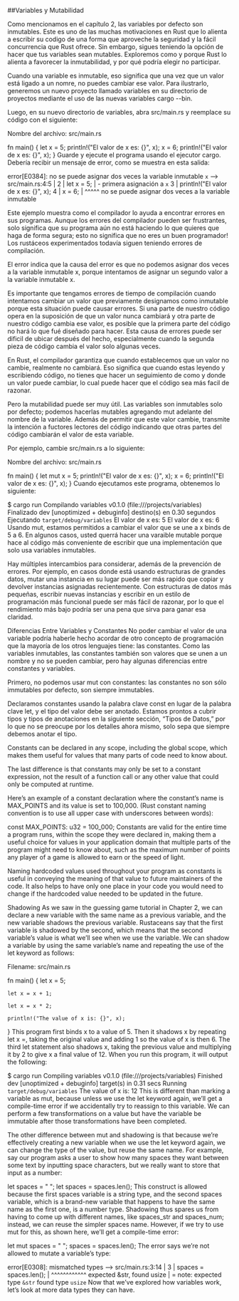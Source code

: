 ##Variables y Mutabilidad

Como mencionamos en el capítulo 2, las variables por defecto son inmutables. Este es uno de las muchas motivaciones en Rust que lo alienta a escribir su codigo de una forma que aproveche la seguridad y la fácil concurrencia que Rust ofrece. Sin embargo, sigues teniendo la opción de hacer que tus variables sean mutables. Exploremos como y 
porque Rust lo alienta a favorecer la inmutabilidad, y por qué podría elegir no participar.

Cuando una variable es inmutable, eso significa que una vez que un valor está ligado a un nomre, no puedes cambiar ese valor. Para ilustrarlo, generemos un nuevo proyecto llamado variables en su directorio de proyectos mediante el uso de las nuevas variables cargo --bin.

Luego, en su nuevo directorio de variables, abra src/main.rs y reemplace su código con el siguiente:

Nombre del archivo: src/main.rs

fn main() {
    let x = 5;
    println!("El valor de x es: {}", x);
    x = 6;
    println!("El valor de x es: {}", x);
}
Guarde y ejecute el programa usando el ejecutor cargo. Debería recibir un mensaje de error, como se muestra en esta salida:

error[E0384]: no se puede asignar dos veces la variable inmutable `x`
 --> src/main.rs:4:5
  |
2 |     let x = 5;
  |         - primera asignación a `x`
3 |     println!("El valor de x es: {}", x);
4 |     x = 6;
  |     ^^^^^ no se puede asignar dos veces a la variable inmutable

Este ejemplo muestra como el compilador lo ayuda a encontrar errores en sus programas. Aunque los errores del compilador pueden ser frustrantes, solo significa que su programa aún no está haciendo lo que quieres que haga de forma segura; esto no significa que no eres un buen programador! Los rustáceos experimentados todavía siguen teniendo errores de compilación.

El error indica que la causa del error es que no podemos asignar dos veces a la variable inmutable x, porque
intentamos de asignar un segundo valor a la variable inmutable x.

Es importante que tengamos errores de tiempo de compilación cuando intentamos cambiar un valor que previamente designamos como inmutable porque esta situación puede causar errores. Si una parte de nuestro código opera en la suposición de que un valor nunca cambiará y otra parte de nuestro código cambia ese valor, es posible que la primera parte del código no hará lo que fué diseñado para hacer. Esta causa de errores puede ser dificil de ubicar después del hecho, especialmente cuando la segunda pieza de código cambia el valor solo algunas veces.

En Rust, el compilador garantiza que cuando establecemos que un valor no cambie, realmente no cambiará. Eso significa que cuando estas leyendo y escribiendo código, no tienes que hacer un seguimiento de como y donde un valor puede cambiar, lo cual puede hacer que el código sea más facil de razonar.

Pero la mutabilidad puede ser muy útil. Las variables son inmutables solo por defecto; podemos hacerlas mutables agregando mut adelante del nombre de la variable. Además de permitir que este valor cambie, transmite la intención a fuctores lectores del código indicando que otras partes del código cambiarán el valor de esta variable.

Por ejemplo, cambie src/main.rs a lo siguiente:

Nombre del archivo: src/main.rs

fn main() {
    let mut x = 5;
    println!("El valor de x es: {}", x);
    x = 6;
    println!("El valor de x es: {}", x);
}
Cuando ejecutamos este programa, obtenemos lo siguiente:

$ cargo run
   Compilando variables v0.1.0 (file:///projects/variables)
    Finalizado dev [unoptimized + debuginfo] destino(s) en 0.30 segundos
     Ejecutando `target/debug/variables`
El valor de x es: 5
El valor de x es: 6
Usando mut, estamos permitidos a cambiar el valor que se une a x binds de 5 a 6. En algunos casos, usted querrá hacer una varaible mutable porque hace al código más conveniente de escribir que una implementación que solo usa variables inmutables.

Hay múltiples intercambios para considerar, además de la prevención de errores. Por ejemplo, en casos donde está usando estructuras de grandes datos, mutar una instancia en su lugar puede ser más rapido que copiar y devolver instancias asignadas recientemente. Con estructuras de datos más pequeñas, escribir nuevas instancias y escribir en un estilo de programación más funcional puede ser más fácil de razonar, por lo que el rendimiento más bajo podría ser una pena que sirva para ganar esa claridad.

Diferencias Entre Variables y Constantes
No poder cambiar el valor de una variable podría haberle hecho acordar de otro concepto de programación que la mayoría de los otros lenguajes tiene: las constantes. Como las variables inmutables, las constantes también son valores que se unen a un nombre y no se pueden cambiar, pero hay algunas diferencias entre constantes y variables.

Primero, no podemos usar mut con constantes: las constantes no son sólo immutables por defecto, son siempre immutables.


Declaramos constantes usando la palabra clave const en lugar de la palabra clave let, y el tipo del valor debe ser anotado. Estamos prontos a cubrir tipos y tipos de anotaciones en la siguiente sección, “Tipos de Datos,” por lo que no se preocupe por los detalles ahora mismo, solo sepa que siempre debemos anotar el tipo.


Constants can be declared in any scope, including the global scope, which makes them useful for values that many parts of code need to know about.

The last difference is that constants may only be set to a constant expression, not the result of a function call or any other value that could only be computed at runtime.

Here’s an example of a constant declaration where the constant’s name is MAX_POINTS and its value is set to 100,000. (Rust constant naming convention is to use all upper case with underscores between words):

const MAX_POINTS: u32 = 100_000;
Constants are valid for the entire time a program runs, within the scope they were declared in, making them a useful choice for values in your application domain that multiple parts of the program might need to know about, such as the maximum number of points any player of a game is allowed to earn or the speed of light.

Naming hardcoded values used throughout your program as constants is useful in conveying the meaning of that value to future maintainers of the code. It also helps to have only one place in your code you would need to change if the hardcoded value needed to be updated in the future.

Shadowing
As we saw in the guessing game tutorial in Chapter 2, we can declare a new variable with the same name as a previous variable, and the new variable shadows the previous variable. Rustaceans say that the first variable is shadowed by the second, which means that the second variable’s value is what we’ll see when we use the variable. We can shadow a variable by using the same variable’s name and repeating the use of the let keyword as follows:

Filename: src/main.rs

fn main() {
    let x = 5;

    let x = x + 1;

    let x = x * 2;

    println!("The value of x is: {}", x);
}
This program first binds x to a value of 5. Then it shadows x by repeating let x =, taking the original value and adding 1 so the value of x is then 6. The third let statement also shadows x, taking the previous value and multiplying it by 2 to give x a final value of 12. When you run this program, it will output the following:

$ cargo run
   Compiling variables v0.1.0 (file:///projects/variables)
    Finished dev [unoptimized + debuginfo] target(s) in 0.31 secs
     Running `target/debug/variables`
The value of x is: 12
This is different than marking a variable as mut, because unless we use the let keyword again, we’ll get a compile-time error if we accidentally try to reassign to this variable. We can perform a few transformations on a value but have the variable be immutable after those transformations have been completed.

The other difference between mut and shadowing is that because we’re effectively creating a new variable when we use the let keyword again, we can change the type of the value, but reuse the same name. For example, say our program asks a user to show how many spaces they want between some text by inputting space characters, but we really want to store that input as a number:

let spaces = "   ";
let spaces = spaces.len();
This construct is allowed because the first spaces variable is a string type, and the second spaces variable, which is a brand-new variable that happens to have the same name as the first one, is a number type. Shadowing thus spares us from having to come up with different names, like spaces_str and spaces_num; instead, we can reuse the simpler spaces name. However, if we try to use mut for this, as shown here, we’ll get a compile-time error:

let mut spaces = "   ";
spaces = spaces.len();
The error says we’re not allowed to mutate a variable’s type:

error[E0308]: mismatched types
 --> src/main.rs:3:14
  |
3 |     spaces = spaces.len();
  |              ^^^^^^^^^^^^ expected &str, found usize
  |
  = note: expected type `&str`
             found type `usize`
Now that we’ve explored how variables work, let’s look at more data types they can have.
